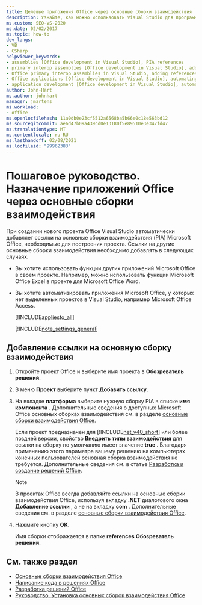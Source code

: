 ```yaml
---
title: Целевые приложения Office через основные сборки взаимодействия
description: Узнайте, как можно использовать Visual Studio для программного назначения Microsoft Office приложений с помощью основных сборок взаимодействия.
ms.custom: SEO-VS-2020
ms.date: 02/02/2017
ms.topic: how-to
dev_langs:
- VB
- CSharp
helpviewer_keywords:
- assemblies [Office development in Visual Studio], PIA references
- primary interop assemblies [Office development in Visual Studio], adding references to
- Office primary interop assemblies in Visual Studio, adding references to
- Office applications [Office development in Visual Studio], automating
- application development [Office development in Visual Studio], automating
author: John-Hart
ms.author: johnhart
manager: jmartens
ms.workload:
- office
ms.openlocfilehash: 11a0db0e23cf5512a6568ba5b66e0c18e563bd12
ms.sourcegitcommit: ae6d47b09a439cd0e13180f5e89510e3e347fd47
ms.translationtype: MT
ms.contentlocale: ru-RU
ms.lasthandoff: 02/08/2021
ms.locfileid: "99962383"
---
```

# <a name="how-to-target-office-applications-through-primary-interop-assemblies"></a>Пошаговое руководство. Назначение приложений Office через основные сборки взаимодействия
  При создании нового проекта Office Visual Studio автоматически добавляет ссылки на основные сборки взаимодействия (PIA) Microsoft Office, необходимые для построения проекта. Ссылки на другие основные сборки взаимодействия необходимо добавлять в следующих случаях.

- Вы хотите использовать функции других приложений Microsoft Office в своем проекте. Например, можно использовать функции Microsoft Office Excel в проекте для Microsoft Office Word.

- Вы хотите автоматизировать приложения Microsoft Office, у которых нет выделенных проектов в Visual Studio, например Microsoft Office Access.

  [!INCLUDE[appliesto_all](../vsto/includes/appliesto-all-md.md)]

  [!INCLUDE[note_settings_general](../sharepoint/includes/note-settings-general-md.md)]

## <a name="to-add-a-reference-to-a-primary-interop-assembly"></a>Добавление ссылки на основную сборку взаимодействия

1. Откройте проект Office и выберите имя проекта в **Обозреватель решений**.

2. В меню **Проект** выберите пункт **Добавить ссылку**.

3. На вкладке **платформа** выберите нужную сборку PIA в списке **имя компонента** . Дополнительные сведения о доступных Microsoft Office основных сборках взаимодействия см. в разделе [основные сборки взаимодействия Office](../vsto/office-primary-interop-assemblies.md).

     Если проект предназначен для [!INCLUDE[net_v40_short](../sharepoint/includes/net-v40-short-md.md)] или более поздней версии, свойство **Внедрить типы взаимодействия** для ссылки на сборку по умолчанию имеет значение **true** . Благодаря применению этого параметра вашему решению на компьютерах конечных пользователей основная сборка взаимодействия не требуется. Дополнительные сведения см. в статье [Разработка и создание решений Office](../vsto/designing-and-creating-office-solutions.md).

    > [!NOTE]
    > В проектах Office всегда добавляйте ссылки на основные сборки взаимодействия Office, используя вкладку **.NET** диалогового окна **Добавление ссылки** , а не на вкладку **com** . Дополнительные сведения см. в разделе [основные сборки взаимодействия Office](../vsto/office-primary-interop-assemblies.md).

4. Нажмите кнопку **OK**.

     Имя сборки отображается в папке **references** **Обозреватель решений**.

## <a name="see-also"></a>См. также раздел
- [Основные сборки взаимодействия Office](../vsto/office-primary-interop-assemblies.md)
- [Написание кода в решениях Office](../vsto/writing-code-in-office-solutions.md)
- [Разработка решений Office](../vsto/developing-office-solutions.md)
- [Руководство. Установка основных сборок взаимодействия Office](../vsto/how-to-install-office-primary-interop-assemblies.md)

